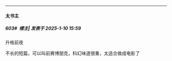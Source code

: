 ﻿
*****

####  太书主  
##### 603#         楼主| 发表于 2025-1-10 15:59

升格前夜

不长的短篇，可以叫前赛博朋克，科幻味道很重，太适合做成电影了

